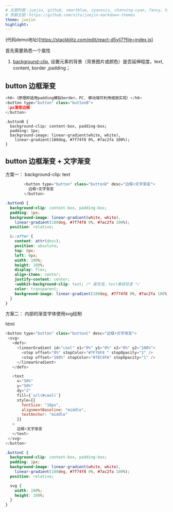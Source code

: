 ```yaml
---
# 主题列表：juejin, github, smartblue, cyanosis, channing-cyan, fancy, hydrogen, condensed-night-purple, greenwillow, v-green, vue-pro, healer-readable, mk-cute, jzman, geek-black, awesome-green, qklhk-chocolate
# 贡献主题：https://github.com/xitu/juejin-markdown-themes
theme: juejin
highlight:
---
```



(代码demo地址)[https://stackblitz.com/edit/react-d5ylj7?file=index.js]


首先需要熟悉一个属性

1. [background-clip](https://developer.mozilla.org/zh-CN/docs/Web/CSS/background-clip), 设置元素的背景（背景图片或颜色）是否延伸程度，text, content, border ,padding；





## button 边框渐变

```js
<h6>（原理即适用padding模拟border，PC, 移动端可利用缩放实现）</h6>
<button type="button" class="buttonB">
 1px渐变边框
</button>
```

```less
.buttonB {
  background-clip: content-box, padding-box;
  padding: 1px;
  background-image: linear-gradient(white, white),
    linear-gradient(180deg, #7f74f8 0%, #7ac2fa 100%);
}
```


## button 边框渐变 + 文字渐变

方案一： background-clip: text

```js
        <button type="button" class="buttonD" desc="边框+文字渐变">
          边框+文字渐变
        </button>
```

```css
.buttonD {
  background-clip: content-box, padding-box;
  padding: 1px;
  background-image: linear-gradient(white, white),
    linear-gradient(180deg, #7f74f8 0%, #7ac2fa 100%);
  position: relative;

  &::after {
    content: attr(desc);
    position: absolute;
    top: 0px;
    left: 0px;
    width: 100%;
    height: 100%;
    display: flex;
    align-items: center;
    justify-content: center;
    -webkit-background-clip: text; /* 属性值，text兼容性差 */
    color: transparent;
    background-image: linear-gradient(180deg, #7f74f8 0%, #7ac2fa 100%);
  }
}
```




方案二： 内部的渐变字体使用svg绘制

html
```js
<button type="button" class="buttonC" desc="边框+文字渐变">
 <svg>
   <defs>
     <linearGradient id="cool" x1="0%" y1="0%" x2="0%" y2="100%">
       <stop offset="0%" stopColor="#7F76F8 " stopOpacity="1" />
       <stop offset="100%" stopColor="#7EC4FA" stopOpacity="1" />
     </linearGradient>
   </defs>

   <text
     x="50%"
     y="50%"
     dy="2"
     fill={`url(#cool)`}
     style={{
       fontSize: "18px",
       alignmentBaseline: "middle",
       textAnchor: "middle"
     }}
   >
     边框+文字渐变
   </text>
 </svg>
</button>
```


```css
.buttonC {
  background-clip: content-box, padding-box;
  padding: 1px;
  background-image: linear-gradient(white, white),
    linear-gradient(180deg, #7f74f8 0%, #7ac2fa 100%);
  position: relative;

  svg {
    width: 100%;
    height: 100%;
  }
}
```

